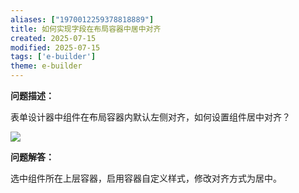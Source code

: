 ```yaml
---
aliases: ["1970012259378818889"]
title: 如何实现字段在布局容器中居中对齐
created: 2025-07-15
modified: 2025-07-15
tags: ['e-builder']
theme: e-builder
---
```


**问题描述：**

表单设计器中组件在布局容器内默认左侧对齐，如何设置组件居中对齐？

![](https://myhelpdoc.oss-cn-heyuan.aliyuncs.com/mdimages/671ef022da0bf47875453fe73d340e5a.jpg)

**问题解答：**

选中组件所在上层容器，启用容器自定义样式，修改对齐方式为居中。

